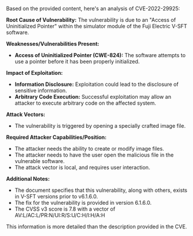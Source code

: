 Based on the provided content, here's an analysis of CVE-2022-29925:

**Root Cause of Vulnerability:**
The vulnerability is due to an "Access of Uninitialized Pointer" within the simulator module of the Fuji Electric V-SFT software.

**Weaknesses/Vulnerabilities Present:**
- **Access of Uninitialized Pointer (CWE-824):** The software attempts to use a pointer before it has been properly initialized.

**Impact of Exploitation:**
- **Information Disclosure:** Exploitation could lead to the disclosure of sensitive information.
- **Arbitrary Code Execution:**  Successful exploitation may allow an attacker to execute arbitrary code on the affected system.

**Attack Vectors:**
- The vulnerability is triggered by opening a specially crafted image file.

**Required Attacker Capabilities/Position:**
- The attacker needs the ability to create or modify image files.
- The attacker needs to have the user open the malicious file in the vulnerable software.
- The attack vector is local, and requires user interaction.

**Additional Notes:**

- The document specifies that this vulnerability, along with others, exists in V-SFT versions prior to v6.1.6.0.
- The fix for the vulnerability is provided in version 6.1.6.0.
- The CVSS v3 score is 7.8 with a vector of AV:L/AC:L/PR:N/UI:R/S:U/C:H/I:H/A:H

This information is more detailed than the description provided in the CVE.